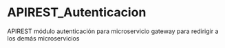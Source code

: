 # APIREST_Autenticacion
APIREST módulo autenticación para microservicio gateway  para redirigir a los demás microservicios  
